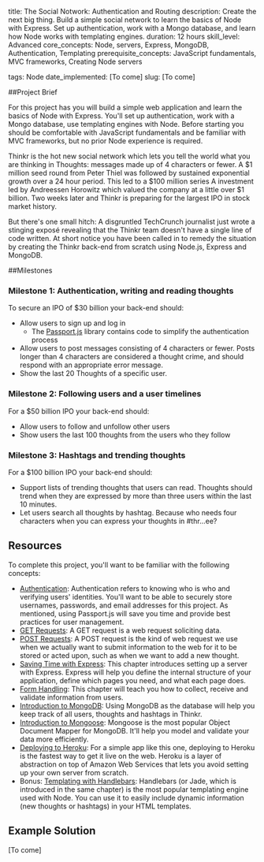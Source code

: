 title:                  The Social Notwork: Authentication and Routing
description:            Create the next big thing. Build a simple social network to learn the basics of Node with Express. Set up authentication, work with a Mongo database, and learn how Node works with templating engines.
duration:               12 hours
skill_level:            Advanced
core_concepts:          Node, servers, Express, MongoDB, Authentication, Templating
prerequisite_concepts:  JavaScript fundamentals, MVC frameworks, Creating Node servers

tags:                   Node
date_implemented:       [To come]
slug:                   [To come]


##Project Brief

For this project has you will build a simple web application and learn the basics of Node with Express. You'll set up authentication, work with a Mongo database, use templating engines with Node. Before starting you should be comfortable with JavaScript fundamentals and be familiar with MVC frameworks, but no prior Node experience is required.

Thinkr is the hot new social network which lets you tell the world what you are thinking in Thoughts: messages made up of 4 characters or fewer.  A $1 million seed round from Peter Thiel was followed by sustained exponential growth over a 24 hour period.  This led to a $100 million series A investment led by Andreessen Horowitz which valued the company at a little over $1 billion.  Two weeks later and Thinkr is preparing for the largest IPO in stock market history.

But there's one small hitch: A disgruntled TechCrunch journalist just wrote a stinging exposé revealing that the Thinkr team doesn't have a single line of code written.  At short notice you have been called in to remedy the situation by creating the Thinkr back-end from scratch using Node.js, Express and MongoDB.

##Milestones

### Milestone 1: Authentication, writing and reading thoughts

To secure an IPO of $30 billion your back-end should:

* Allow users to sign up and log in
    - The [Passport.js](http://passportjs.org) library contains code to simplify the authentication process
* Allow users to post messages consisting of 4 characters or fewer.  Posts longer than 4 characters are considered a thought crime, and should respond with an appropriate error message.
* Show the last 20 Thoughts of a specific user.

### Milestone 2: Following users and a user timelines

For a $50 billion IPO your back-end should:

* Allow users to follow and unfollow other users
* Show users the last 100 thoughts from the users who they follow

### Milestone 3: Hashtags and trending thoughts

For a $100 billion IPO your back-end should:

* Support lists of trending thoughts that users can read.  Thoughts should trend when they are expressed by more than three users within the last 10 minutes.
* Let users search all thoughts by hashtag.  Because who needs four characters when you can express your thoughts in #thr...ee?


## Resources

To complete this project, you'll want to be familiar with the following concepts:

- [Authentication](https://courses.thinkful.com/oreilly-node-express/subsection/1.22.2): Authentication refers to knowing who is who and verifying users' identities. You'll want to be able to securely store usernames, passwords, and email addresses for this project. As mentioned, using Passport.js will save you time and provide best practices for user management.
- [GET Requests](https://courses.thinkful.com/node-001v4/assignment/2.2.2): A GET request is a web request soliciting data.
- [POST Requests](https://courses.thinkful.com/node-001v4/assignment/2.2.3): A POST request is the kind of web request we use when we actually want to submit information to the web for it to be stored or acted upon, such as when we want to add a new thought.
- [Saving Time with Express](https://courses.thinkful.com/oreilly-node-express/chapter/1.7): This chapter introduces setting up a server with Express. Express will help you define the internal structure of your application, define which pages you need, and what each page does.
- [Form Handling](https://courses.thinkful.com/oreilly-node-express/chapter/1.12): This chapter will teach you how to collect, receive and validate information from users.
- [Introduction to MongoDB](https://courses.thinkful.com/node-001v4/assignment/3.1.1): Using MongoDB as the database will help you keep track of all users, thoughts and hashtags in Thinkr.
- [Introduction to Mongoose](https://courses.thinkful.com/node-001v4/assignment/3.1.2): Mongoose is the most popular Object Document Mapper for MongoDB. It'll help you model and validate your data more efficiently. 
- [Deploying to Heroku](https://courses.thinkful.com/node-001v4/project/2.2.5): For a simple app like this one, deploying to Heroku is the fastest way to get it live on the web. Heroku is a layer of abstraction on top of Amazon Web Services that lets you avoid setting up your own server from scratch.
- Bonus: [Templating with Handlebars](https://courses.thinkful.com/oreilly-node-express/chapter/1.11): Handlebars (or Jade, which is introduced in the same chapter) is the most popular templating engine used with Node. You can use it to easily include dynamic information (new thoughts or hashtags) in your HTML templates.

## Example Solution

[To come]

